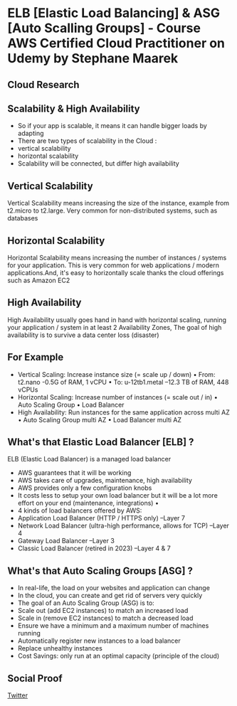 

# ELB [Elastic Load Balancing] & ASG [Auto Scalling Groups] - Course AWS Certified Cloud Practitioner on Udemy by Stephane Maarek

## Cloud Research
## Scalability & High Availability 
- So if your app is scalable, it means it can handle bigger loads by adapting
- There are two types of scalability in the Cloud :
 - vertical scalability
 - horizontal scalability
- Scalability will be connected, but differ high availability

## Vertical Scalability 
Vertical Scalability means increasing the size of the instance, example from t2.micro to t2.large. Very common for non-distributed systems, such as databases
## Horizontal Scalability 
Horizontal Scalability means increasing the number of instances / systems for your application. This is very common for web applications / modern applications.And, it's easy to horizontally scale thanks the cloud offerings such as Amazon EC2
## High Availability 
High Availability usually goes hand in hand with horizontal scaling, running your application / system in at least 2 Availability Zones, The goal of high availability is to survive a data center loss (disaster)

## For Example 
- Vertical Scaling: Increase instance size (= scale up / down) 
• From: t2.nano -0.5G of RAM, 1 vCPU 
• To: u-12tb1.metal –12.3 TB of RAM, 448 vCPUs
- Horizontal Scaling: Increase number of instances (= scale out / in) 
• Auto Scaling Group 
• Load Balancer 
- High Availability: Run instances for the same application across multi AZ 
• Auto Scaling Group multi AZ 
• Load Balancer multi AZ

## What's that Elastic Load Balancer [ELB] ?
 ELB (Elastic Load Balancer) is a managed load balancer 
 - AWS guarantees that it will be working 
 - AWS takes care of upgrades, maintenance, high availability 
 - AWS provides only a few configuration knobs 
- It costs less to setup your own load balancer but it will be a lot more effort on your end (maintenance, integrations) •
- 4 kinds of load balancers offered by AWS: 
 - Application Load Balancer (HTTP / HTTPS only) –Layer 7 
 - Network Load Balancer (ultra-high performance, allows for TCP) –Layer 4 
 - Gateway Load Balancer –Layer 3 
 - Classic Load Balancer (retired in 2023) –Layer 4 & 7

## What's that Auto Scaling Groups [ASG] ?
- In real-life, the load on your websites and application can change 
- In the cloud, you can create and get rid of servers very quickly 
- The goal of an Auto Scaling Group (ASG) is to: 
 - Scale out (add EC2 instances) to match an increased load 
 - Scale in (remove EC2 instances) to match a decreased load 
 - Ensure we have a minimum and a maximum number of machines running 
 - Automatically register new instances to a load balancer 
 - Replace unhealthy instances 
 - Cost Savings: only run at an optimal capacity (principle of the cloud)

 ## Social Proof


[Twitter](https://twitter.com/silvyameliaa_/status/1614775867150061569)
